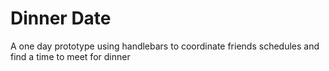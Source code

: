 # Dinner Date

A one day prototype using handlebars to coordinate friends schedules and find a time to meet for dinner
